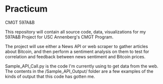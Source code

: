 # Practicum
CMGT 597A&B

This repository will contain all source code, data, visualizations for my 597A&B Project for USC Annenberg's CMGT Program.

The project will use either a News API or web scraper to gather articles about Bitcoin, and then perform a sentiment analysis on them to test for correlation and feedback between news sentiment and Bitcoin prices.

Sample_API_Call.py is the code I'm currently using to get data from the web.  The contents in the /Sample_API_Output/ folder are a few examples of the kinds of output that this code has gotten me.
